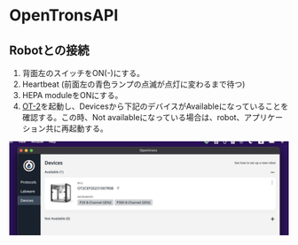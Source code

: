 # OpenTronsAPI

## Robotとの接続

1. 背面左のスイッチをON(-)にする。
2. Heartbeat (前面左の青色ランプの点滅が点灯に変わるまで待つ)
3. HEPA moduleをONにする。
4. [OT-2](https://opentrons.com/ot-app/)を起動し、Devicesから下記のデバイスがAvailableになっていることを確認する。この時、Not availableになっている場合は、robot、アプリケーション共に再起動する。

![](docs_images/1.png)